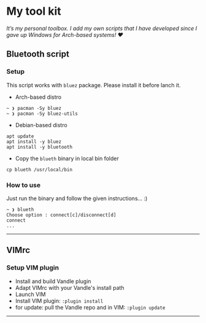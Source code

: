 # My tool kit #

*It’s my personal toolbox. I add my own scripts that I have developed since I gave up Windows for Arch-based systems! &#9829;*

## Bluetooth script ##

### Setup ###
This script works with `bluez` package. Please install it before lanch it. </br>

- Arch-based distro </br>
```
~ ❯ pacman -Sy bluez
~ ❯ pacman -Sy bluez-utils
```

- Debian-based distro </br>
```
apt update
apt install -y bluez
apt install -y bluetooth
```

- Copy the `blueth` binary in local bin folder </br>
```
cp blueth /usr/local/bin
```

### How to use ###
Just run the binary and follow the given instructions... :) </br>
```
~ ❯ blueth
Choose option : connect[c]/disconnect[d]
connect
...
```

---

## VIMrc ##

### Setup VIM plugin ###
- Install and build Vandle plugin
- Adapt VIMrc with your Vandle's install path
- Launch VIM
- Install VIM plugin:
```:plugin install```
- for update:
pull the Vandle repo and in VIM:
```:plugin update```

---
